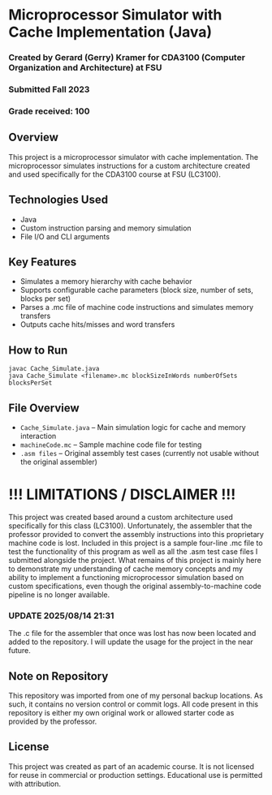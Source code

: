 # Microprocessor Simulator with Cache Implementation (Java)

### Created by Gerard (Gerry) Kramer for CDA3100 (Computer Organization and Architecture) at FSU
### Submitted Fall 2023
### Grade received: 100

## Overview

This project is a microprocessor simulator with cache implementation. The microprocessor simulates instructions for a custom architecture created and used specifically for the CDA3100 course at FSU (LC3100).

## Technologies Used

- Java
- Custom instruction parsing and memory simulation
- File I/O and CLI arguments

## Key Features

- Simulates a memory hierarchy with cache behavior
- Supports configurable cache parameters (block size, number of sets, blocks per set)
- Parses a .mc file of machine code instructions and simulates memory transfers
- Outputs cache hits/misses and word transfers

## How to Run

```
javac Cache_Simulate.java
java Cache_Simulate <filename>.mc blockSizeInWords numberOfSets blocksPerSet
```

## File Overview

- `Cache_Simulate.java` – Main simulation logic for cache and memory interaction
- `machineCode.mc` – Sample machine code file for testing
- `.asm files` – Original assembly test cases (currently not usable without the original assembler)

# !!! LIMITATIONS / DISCLAIMER !!!

This project was created based around a custom architecture used specifically for this class (LC3100). Unfortunately, the assembler that the professor provided to convert the assembly instructions into this proprietary machine code is lost. Included in this project is a sample four-line .mc file to test the functionality of this program as well as all the .asm test case files I submitted alongside the project. What remains of this project is mainly here to demonstrate my understanding of cache memory concepts and my ability to implement a functioning microprocessor simulation based on custom specifications, even though the original assembly-to-machine code pipeline is no longer available.

### UPDATE 2025/08/14 21:31

The .c file for the assembler that once was lost has now been located and added to the repository. I will update the usage for the project in the near future.

## Note on Repository

This repository was imported from one of my personal backup locations. As such, it contains no version control or commit logs. All code present in this repository is either my own original work or allowed starter code as provided by the professor.

## License

This project was created as part of an academic course. It is not licensed for reuse in commercial or production settings. Educational use is permitted with attribution.
